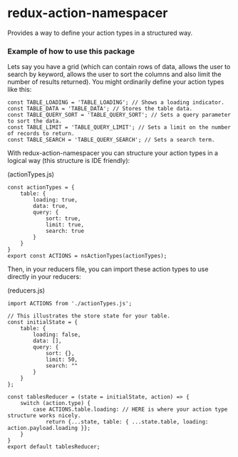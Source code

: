 # redux-action-namespacer
Provides a way to define your action types in a structured way.


### Example of how to use this package
Lets say you have a grid (which can contain rows of data, allows the user to search by keyword, allows the user to sort the columns and also limit the number of results returned). You might ordinarily define your action types like this:

```
const TABLE_LOADING = 'TABLE_LOADING'; // Shows a loading indicator.
const TABLE_DATA = 'TABLE_DATA'; // Stores the table data.
const TABLE_QUERY_SORT = 'TABLE_QUERY_SORT'; // Sets a query parameter to sort the data.
const TABLE_LIMIT = 'TABLE_QUERY_LIMIT'; // Sets a limit on the number of records to return.
const TABLE_SEARCH = 'TABLE_QUERY_SEARCH'; // Sets a search term.
```

With redux-action-namespacer you can structure your action types in a logical way (this structure is IDE friendly):

(actionTypes.js)
```
const actionTypes = {
    table: {
        loading: true,
        data: true,
        query: {
            sort: true,
            limit: true,
            search: true
        }
    }
}
export const ACTIONS = nsActionTypes(actionTypes);
```

Then, in your reducers file, you can import these action types to use directly in your reducers:

(reducers.js)
```
import ACTIONS from './actionTypes.js';

// This illustrates the store state for your table.
const initialState = {
    table: {
        loading: false,
        data: [],
        query: {
            sort: {},
            limit: 50,
            search: ""
        }
    }
};

const tablesReducer = (state = initialState, action) => {
    switch (action.type) {
        case ACTIONS.table.loading: // HERE is where your action type structure works nicely.
            return {...state, table: { ...state.table, loading: action.payload.loading }};
    }
}
export default tablesReducer;
```
